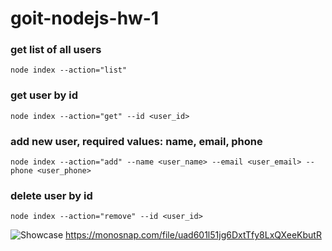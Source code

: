 # goit-nodejs-hw-1

### get list of all users
    node index --action="list"

### get user by id
    node index --action="get" --id <user_id>

### add new user, required values: name, email, phone
    node index --action="add" --name <user_name> --email <user_email> --phone <user_phone>

### delete user by id 
    node index --action="remove" --id <user_id>

![Showcase](https://github.com/Velorian-TDV/goit-nodejs-hw-1/screenshots/showcase.png)
https://monosnap.com/file/uad601l51jg6DxtTfy8LxQXeeKbutR